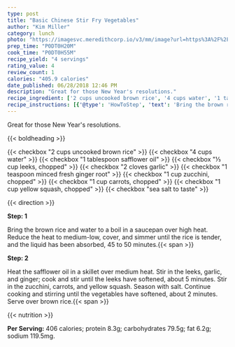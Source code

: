 ```yaml
---
type: post
title: "Basic Chinese Stir Fry Vegetables"
author: "Kim Miller"
category: lunch
photo: "https://imagesvc.meredithcorp.io/v3/mm/image?url=https%3A%2F%2Fimages.media-allrecipes.com%2Fuserphotos%2F1046235.jpg"
prep_time: "P0DT0H20M"
cook_time: "P0DT0H55M"
recipe_yield: "4 servings"
rating_value: 4
review_count: 1
calories: "405.9 calories"
date_published: 06/28/2018 12:46 PM
description: "Great for those New Year's resolutions."
recipe_ingredient: ['2 cups uncooked brown rice', '4 cups water', '1 tablespoon safflower oil', '⅓ cup leeks, chopped', '2 cloves garlic', '1 teaspoon minced fresh ginger root', '1 cup zucchini, chopped', '1 cup carrots, chopped', '1 cup yellow squash, chopped', 'sea salt to taste']
recipe_instructions: [{'@type': 'HowToStep', 'text': 'Bring the brown rice and water to a boil in a saucepan over high heat. Reduce the heat to medium-low, cover, and simmer until the rice is tender, and the liquid has been absorbed, 45 to 50 minutes.\n'}, {'@type': 'HowToStep', 'text': 'Heat the safflower oil in a skillet over medium heat. Stir in the leeks, garlic, and ginger; cook and stir until the leeks have softened, about 5 minutes. Stir in the zucchini, carrots, and yellow squash. Season with salt. Continue cooking and stirring until the vegetables have softened, about 2 minutes. Serve over brown rice.\n'}]
---
```


Great for those New Year's resolutions. 

{{< boldheading >}}

{{< checkbox "2 cups uncooked brown rice" >}}
{{< checkbox "4 cups water" >}}
{{< checkbox "1 tablespoon safflower oil" >}}
{{< checkbox "⅓ cup leeks, chopped" >}}
{{< checkbox "2 cloves garlic" >}}
{{< checkbox "1 teaspoon minced fresh ginger root" >}}
{{< checkbox "1 cup zucchini, chopped" >}}
{{< checkbox "1 cup carrots, chopped" >}}
{{< checkbox "1 cup yellow squash, chopped" >}}
{{< checkbox "sea salt to taste" >}}


{{< direction >}}

**Step: 1**

Bring the brown rice and water to a boil in a saucepan over high heat. Reduce the heat to medium-low, cover, and simmer until the rice is tender, and the liquid has been absorbed, 45 to 50 minutes.{{< span >}}

**Step: 2**

Heat the safflower oil in a skillet over medium heat. Stir in the leeks, garlic, and ginger; cook and stir until the leeks have softened, about 5 minutes. Stir in the zucchini, carrots, and yellow squash. Season with salt. Continue cooking and stirring until the vegetables have softened, about 2 minutes. Serve over brown rice.{{< span >}}

{{< nutrition >}}

**Per Serving:** 406 calories; protein 8.3g; carbohydrates 79.5g; fat 6.2g; sodium 119.5mg.